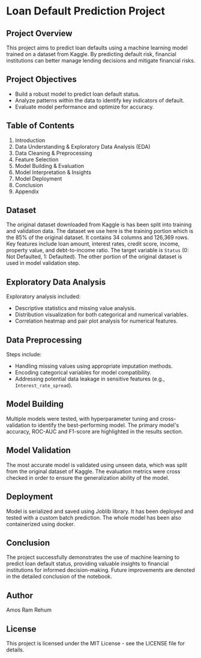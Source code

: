 # Loan Default Prediction Project

## Project Overview
This project aims to predict loan defaults using a machine learning model trained on a dataset from Kaggle. By predicting default risk, financial institutions can better manage lending decisions and mitigate financial risks. 

## Project Objectives
- Build a robust model to predict loan default status.
- Analyze patterns within the data to identify key indicators of default.
- Evaluate model performance and optimize for accuracy.

## Table of Contents
1. Introduction
2. Data Understanding & Exploratory Data Analysis (EDA)
3. Data Cleaning & Preprocessing
4. Feature Selection
5. Model Building & Evaluation
6. Model Interpretation & Insights
7. Model Deployment
8. Conclusion
9. Appendix

## Dataset
The original dataset downloaded from Kaggle is has been split into training and validation data. The dataset we use here is the training portion which is the 85% of the original dataset. It contains 34 columns and 126,369 rows. Key features include loan amount, interest rates, credit score, income, property value, and debt-to-income ratio. The target variable is `Status` (0: Not Defaulted, 1: Defaulted). The other portion of the original dataset is used in model validation step.

## Exploratory Data Analysis
Exploratory analysis included:
- Descriptive statistics and missing value analysis.
- Distribution visualization for both categorical and numerical variables.
- Correlation heatmap and pair plot analysis for numerical features.

## Data Preprocessing
Steps include:
- Handling missing values using appropriate imputation methods.
- Encoding categorical variables for model compatibility.
- Addressing potential data leakage in sensitive features (e.g., `Interest_rate_spread`).

## Model Building
Multiple models were tested, with hyperparameter tuning and cross-validation to identify the best-performing model. The primary model's accuracy, ROC-AUC  and F1-score are highlighted in the results section.

## Model Validation

The most accurate model is validated using unseen data, which was split from the original dataset of Kaggle. The evaluation metrics were cross checked in order to ensure the generalization ability of the model.

## Deployment

Model is serialized and saved using Joblib library. It has been deployed and tested with a custom batch prediction.
The whole model has been also containerized using docker.

## Conclusion
The project successfully demonstrates the use of machine learning to predict loan default status, providing valuable insights to financial institutions for informed decision-making. Future improvements are denoted in the detailed conclusion of the notebook.

## Author
Amos Ram Rehum

## License
This project is licensed under the MIT License - see the LICENSE file for details.
